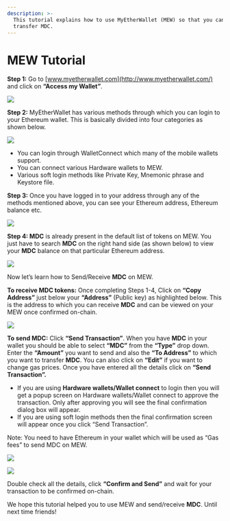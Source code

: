 ```yaml
---
description: >-
  This tutorial explains how to use MyEtherWallet (MEW) so that you can view and
  transfer MDC.
---
```


# MEW Tutorial

**Step 1:** Go to [www.myetherwallet.com](http://www.myetherwallet.com/) and click on **“Access my Wallet”**.

![](../../.gitbook/assets/2%20%283%29.png)

**Step 2:** MyEtherWallet has various methods through which you can login to your Ethereum wallet. This is basically divided into four categories as shown below.

![](../../.gitbook/assets/1%20%282%29.png)

* You can login through WalletConnect which many of the mobile wallets support.
* You can connect various Hardware wallets to MEW.
* Various soft login methods like Private Key, Mnemonic phrase and Keystore file.

**Step 3:** Once you have logged in to your address through any of the methods mentioned above, you can see your Ethereum address, Ethereum balance etc.

![](../../.gitbook/assets/6%20%283%29.png)

**Step 4: MDC** is already present in the default list of tokens on MEW. You just have to search **MDC** on the right hand side \(as shown below\) to view your **MDC** balance on that particular Ethereum address.

![](../../.gitbook/assets/7%20%282%29.png)

Now let’s learn how to Send/Receive **MDC** on MEW.

**To receive MDC tokens:** Once completing Steps 1-4, Click on **“Copy Address”** just below your **“Address”** \(Public key\) as highlighted below. This is the address to which you can receive **MDC** and can be viewed on your MEW once confirmed on-chain.

![](../../.gitbook/assets/8.png)

**To send MDC:** Click **“Send Transaction”**. When you have **MDC** in your wallet you should be able to select **“MDC”** from the **“Type”** drop down. Enter the **“Amount”** you want to send and also the **“To Address”** to which you want to transfer **MDC**. You can also click on **“Edit”** if you want to change gas prices. Once you have entered all the details click on **“Send Transaction”.**

* If you are using **Hardware wallets/Wallet connect** to login then you will get a popup screen on Hardware wallets/Wallet connect to approve the transaction. Only after approving you will see the final confirmation dialog box will appear.
*  If you are using soft login methods then the final confirmation screen will appear once you click “Send Transaction”.

Note: You need to have Ethereum in your wallet which will be used as “Gas fees” to send MDC on MEW.

![](../../.gitbook/assets/9%20%282%29.png)

![](../../.gitbook/assets/10%20%281%29.png)

Double check all the details, click **“Confirm and Send”** and wait for your transaction to be confirmed on-chain.

We hope this tutorial helped you to use MEW and send/receive **MDC**. Until next time friends!

